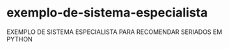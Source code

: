 # exemplo-de-sistema-especialista
EXEMPLO DE SISTEMA ESPECIALISTA PARA RECOMENDAR SERIADOS EM PYTHON
